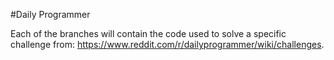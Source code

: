 #Daily Programmer

Each of the branches will contain the code used to solve a specific challenge from: https://www.reddit.com/r/dailyprogrammer/wiki/challenges.
